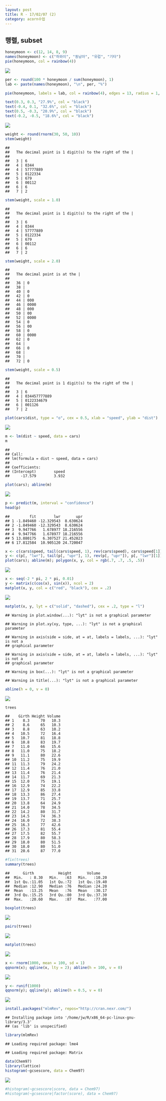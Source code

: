 ```yaml
---
layout: post
title: R - 17/02/07 (2)
category: acorn수업
---
```


## 행렬, subset

``` r
honeymoon <- c(12, 14, 8, 9)
names(honeymoon) <- c("하와이", "동남아", "유럽", "기타")
pie(honeymoon, col = rainbow(4))
```

![](0207tue_R_day2_2_files/figure-markdown_github/unnamed-chunk-1-1.png)

``` r
per <- round(100 * honeymoon / sum(honeymoon), 1)
lab <- paste(names(honeymoon), "\n", per, "%")

pie(honeymoon, labels = lab, col = rainbow(4), edges = 13, radius = 1, clockwise = TRUE, main = "여행지 분포도", density = 100)

text(0.3, 0.3, "27.9%", col = "black")
text(-0.4, 0.1, "32.6%", col = "black")
text(0.5, -0.3, "20.9%", col = "black")
text(-0.2, -0.5, "18.6%", col = "black")
```

![](0207tue_R_day2_2_files/figure-markdown_github/unnamed-chunk-1-2.png)

``` r
weight <- round(rnorm(30, 50, 10))
stem(weight)
```

    ## 
    ##   The decimal point is 1 digit(s) to the right of the |
    ## 
    ##   3 | 6
    ##   4 | 0344
    ##   4 | 57777889
    ##   5 | 0122334
    ##   5 | 679
    ##   6 | 00112
    ##   6 | 6
    ##   7 | 2

``` r
stem(weight, scale = 1.0)
```

    ## 
    ##   The decimal point is 1 digit(s) to the right of the |
    ## 
    ##   3 | 6
    ##   4 | 0344
    ##   4 | 57777889
    ##   5 | 0122334
    ##   5 | 679
    ##   6 | 00112
    ##   6 | 6
    ##   7 | 2

``` r
stem(weight, scale = 2.0)
```

    ## 
    ##   The decimal point is at the |
    ## 
    ##   36 | 0
    ##   38 | 
    ##   40 | 0
    ##   42 | 0
    ##   44 | 000
    ##   46 | 0000
    ##   48 | 000
    ##   50 | 00
    ##   52 | 0000
    ##   54 | 0
    ##   56 | 00
    ##   58 | 0
    ##   60 | 0000
    ##   62 | 0
    ##   64 | 
    ##   66 | 0
    ##   68 | 
    ##   70 | 
    ##   72 | 0

``` r
stem(weight, scale = 0.5)
```

    ## 
    ##   The decimal point is 1 digit(s) to the right of the |
    ## 
    ##   3 | 6
    ##   4 | 034457777889
    ##   5 | 0122334679
    ##   6 | 001126
    ##   7 | 2

``` r
plot(cars$dist, type = "o", cex = 0.5, xlab = "speed", ylab = "dist")
```

![](0207tue_R_day2_2_files/figure-markdown_github/unnamed-chunk-3-1.png)

``` r
m <- lm(dist ~ speed, data = cars)
m
```

    ## 
    ## Call:
    ## lm(formula = dist ~ speed, data = cars)
    ## 
    ## Coefficients:
    ## (Intercept)        speed  
    ##     -17.579        3.932

``` r
plot(cars); abline(m)
```

![](0207tue_R_day2_2_files/figure-markdown_github/unnamed-chunk-4-1.png)

``` r
p <- predict(m, interval = "confidence")
head(p)
```

    ##         fit        lwr       upr
    ## 1 -1.849460 -12.329543  8.630624
    ## 2 -1.849460 -12.329543  8.630624
    ## 3  9.947766   1.678977 18.216556
    ## 4  9.947766   1.678977 18.216556
    ## 5 13.880175   6.307527 21.452823
    ## 6 17.812584  10.905120 24.720047

``` r
x <- c(cars$speed, tail(cars$speed, 1), rev(cars$speed), cars$speed[1])
y <- c(p[, "lwr"], tail(p[, "upr"], 1), rev(p[, "upr"]), p[, "lwr"][1])
plot(cars); abline(m); polygon(x, y, col = rgb(.7, .7, .5, .5))
```

![](0207tue_R_day2_2_files/figure-markdown_github/unnamed-chunk-5-1.png)

``` r
x <- seq(-2 * pi, 2 * pi, 0.01)
y <- matrix(c(cos(x), sin(x)), ncol = 2)
matplot(x, y, col = c("red", "black"), cex = .2)
```

![](0207tue_R_day2_2_files/figure-markdown_github/unnamed-chunk-6-1.png)

``` r
matplot(x, y, lyt = c("solid", "dashed"), cex = .2, type = "l")
```

    ## Warning in plot.window(...): "lyt" is not a graphical parameter

    ## Warning in plot.xy(xy, type, ...): "lyt" is not a graphical parameter

    ## Warning in axis(side = side, at = at, labels = labels, ...): "lyt" is not a
    ## graphical parameter

    ## Warning in axis(side = side, at = at, labels = labels, ...): "lyt" is not a
    ## graphical parameter

    ## Warning in box(...): "lyt" is not a graphical parameter

    ## Warning in title(...): "lyt" is not a graphical parameter

``` r
abline(h = 0, v = 0)
```

![](0207tue_R_day2_2_files/figure-markdown_github/unnamed-chunk-6-2.png)

``` r
trees
```

    ##    Girth Height Volume
    ## 1    8.3     70   10.3
    ## 2    8.6     65   10.3
    ## 3    8.8     63   10.2
    ## 4   10.5     72   16.4
    ## 5   10.7     81   18.8
    ## 6   10.8     83   19.7
    ## 7   11.0     66   15.6
    ## 8   11.0     75   18.2
    ## 9   11.1     80   22.6
    ## 10  11.2     75   19.9
    ## 11  11.3     79   24.2
    ## 12  11.4     76   21.0
    ## 13  11.4     76   21.4
    ## 14  11.7     69   21.3
    ## 15  12.0     75   19.1
    ## 16  12.9     74   22.2
    ## 17  12.9     85   33.8
    ## 18  13.3     86   27.4
    ## 19  13.7     71   25.7
    ## 20  13.8     64   24.9
    ## 21  14.0     78   34.5
    ## 22  14.2     80   31.7
    ## 23  14.5     74   36.3
    ## 24  16.0     72   38.3
    ## 25  16.3     77   42.6
    ## 26  17.3     81   55.4
    ## 27  17.5     82   55.7
    ## 28  17.9     80   58.3
    ## 29  18.0     80   51.5
    ## 30  18.0     80   51.0
    ## 31  20.6     87   77.0

``` r
#fix(trees)
summary(trees)
```

    ##      Girth           Height       Volume     
    ##  Min.   : 8.30   Min.   :63   Min.   :10.20  
    ##  1st Qu.:11.05   1st Qu.:72   1st Qu.:19.40  
    ##  Median :12.90   Median :76   Median :24.20  
    ##  Mean   :13.25   Mean   :76   Mean   :30.17  
    ##  3rd Qu.:15.25   3rd Qu.:80   3rd Qu.:37.30  
    ##  Max.   :20.60   Max.   :87   Max.   :77.00

``` r
boxplot(trees)
```

![](0207tue_R_day2_2_files/figure-markdown_github/unnamed-chunk-7-1.png)

``` r
pairs(trees)
```

![](0207tue_R_day2_2_files/figure-markdown_github/unnamed-chunk-7-2.png)

``` r
matplot(trees)
```

![](0207tue_R_day2_2_files/figure-markdown_github/unnamed-chunk-7-3.png)

``` r
x <- rnorm(1000, mean = 100, sd = 1)
qqnorm(x); qqline(x, lty = 2); abline(h = 100, v = 0)
```

![](0207tue_R_day2_2_files/figure-markdown_github/unnamed-chunk-8-1.png)

``` r
y <- runif(1000)
qqnorm(y); qqline(y); abline(h = 0.5, v = 0)
```

![](0207tue_R_day2_2_files/figure-markdown_github/unnamed-chunk-8-2.png)

``` r
install.packages("mlmRev", repos="http://cran.nexr.com/")
```

    ## Installing package into '/home/jw/R/x86_64-pc-linux-gnu-library/3.3'
    ## (as 'lib' is unspecified)

``` r
library(mlmRev)
```

    ## Loading required package: lme4

    ## Loading required package: Matrix

``` r
data(Chem97)
library(lattice)
histogram(~gcsescore, data = Chem97)
```

![](0207tue_R_day2_2_files/figure-markdown_github/unnamed-chunk-9-1.png)

``` r
#histogram(~gcsescore|score, data = Chem97)
#histogram(~gcsescore|factor(score), data = Chem97)
```
